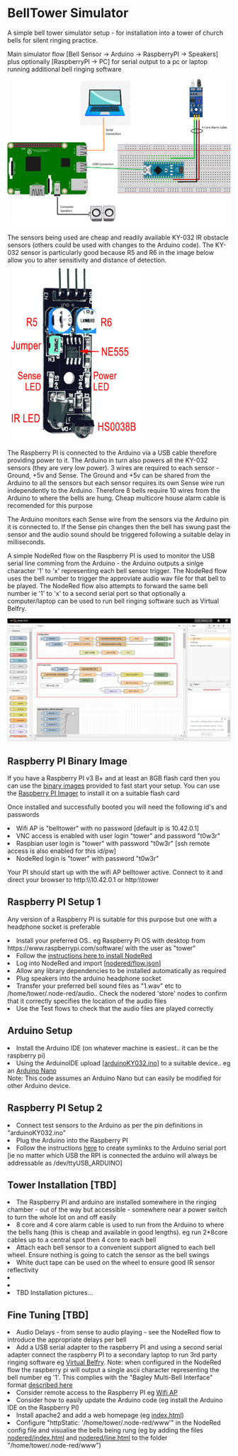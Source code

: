 # BellTower Simulator
A simple bell tower simulator setup - for installation into a tower of church bells for silent ringing practice.

Main simulator flow  [Bell Sensor -> Arduino -> RaspberryPI -> Speakers]
<br>
plus optionally [RaspberryPI -> PC] for serial output to a pc or laptop running additional bell ringing software

<img src="system.png"  alt="system overview">

The sensors being used are cheap and readily available KY-032 IR obstacle sensors (others could be used with changes to the Arduino code).  The KY-032 sensor is particularly good because R5 and R6 in the image below allow you to alter sensitivity and distance of detection.<br>
<img src="KY-032.png"  alt="KY-032" width="300" height="400">

The Raspberry PI is connected to the Arduino via a USB cable therefore providing power to it.  The Arduino in turn also powers all the KY-032 sensors (they are very low power).  3 wires are required to each sensor - Ground, +5v and Sense.  The Ground and +5v can be shared from the Arduino to all the sensors but each sensor requires its own Sense wire run independently to the Arduino.  Therefore 8 bells require 10 wires from the Arduino to where the bells are hung.  Cheap multicore house alarm cable is recomended for this purpose

The Arduino monitors each Sense wire from the sensors via the Arduino pin it is connected to.  If the Sense pin changes then the bell has swung past the sensor and the audio sound should be triggered following a suitable delay in milliseconds.  

A simple NodeRed flow on the Raspberry PI is used to monitor the USB serial line comming from the Arduino - the Arduino outputs a sinlge character '1' to 'x' representing each bell sensor trigger.  The NodeRed flow uses the bell number to trigger the approviate audio wav file for that bell to be played.  The NodeRed flow also attempts to forward the same bell number ie '1' to 'x' to a second serial port so that optionally a computer/laptop can be used to run bell ringing software such as Virtual Belfry.

<img src="nodered/noderedflow.png" alt="nodered overview">

<h2>Raspberry PI Binary Image</h1>
<p>If you have a Raspberry PI v3 B+ and at least an 8GB flash card then you can use the <a href="rpi3b">binary images</a> provided to fast start your setup.  You can use the <a href="https://www.raspberrypi.com/software/">Raspberry PI Imager</a> to install it on a suitable flash card
<p>Once installed and successfully booted you will need the following id's and passwords
<list>
<li>Wifi AP is "belltower" with no password [default ip is 10.42.0.1]
<li>VNC access is enabled with user login "tower" and password "t0w3r"
<li>Raspbian user login is "tower" with password "t0w3r" [ssh remote access is also enabled for this id/pw]
<li>NodeRed login is "tower" with password "t0w3r"
</list>
<p>Your PI should start up with the wifi AP belltower active. Connect to it and direct your browser to http:\\10.42.0.1 or http:\\tower

<h2>Raspberry PI Setup 1</h2>
<p>Any version of a Raspberry PI is suitable for this purpose but one with a headphone socket is preferable
<list>
  <li>Install your preferred OS.. eg Raspberry Pi OS with desktop from https://www.raspberrypi.com/software/ with the user as "tower"
  <li>Follow the <a href="https://nodered.org/docs/getting-started/raspberrypi">instructions here to install NodeRed</a>
  <li>Log into NodeRed and import [<a href="nodered/flow.json">nodered/flow.json</a>]
  <li>Allow any library dependencies to be installed automatically as required
  <li>Plug speakers into the arduino headphone socket
  <li>Transfer your preferred bell sound files as "1.wav" etc to  /home/tower/.node-red/audio.. Check the nodered 'store' nodes to confirm that it correctly specifies the location of the audio files 
  <li>Use the Test flows to check that the audio files are played correctly
</list>

<h2>Arduino Setup</h2>
<list>
  <li>Install the Arduino IDE (on whatever machine is easiest.. it can be the raspberry pi)
  <li>Using the ArduinoIDE upload [<a href="arduinoKY032.ino">arduinoKY032.ino</a>] to a suitable device.. eg an <a href="https://www.teachmemicro.com/wp-content/uploads/2019/06/Arduino-Nano-pinout.jpg">Arduino Nano</a><br>
</list>
Note: This code assumes an Arduino Nano but can easily be modified for other Arduino device.

<h2>Raspberry PI Setup 2</h2>
<list>
  <li>Connect test sensors to the Arduino as per the pin definitions in "arduinoKY032.ino"
  <li>Plug the Arduino into the Raspberry PI
  <li>Follow the instructions <a href="https://www.freva.com/assign-fixed-usb-port-names-to-your-raspberry-pi/">here</a> to create symlinks to the Arduino serial port [ie no matter which USB the RPI is connected the arduino will always be addressable as /dev/ttyUSB_ARDUINO]
</list>

<h2>Tower Installation [TBD]</h2>
<list>
  <li>The Raspberry PI and arduino are installed somewhere in the ringing chamber - out of the way but accessible - somewhere near a power switch to turn the whole lot on and off easily
  <li>8 core and 4 core alarm cable is used to run from the Arduino to where the bells hang (this is cheap and available in good lengths).  eg run 2*8core cables up to a central spot then 4 core to each bell
  <li>Attach each bell sensor to a convenient support aligned to each bell wheel. Ensure nothing is going to catch the sensor as the bell swings
  <li>White duct tape can be used on the wheel to ensure good IR sensor reflectivity
  <li>
  <li>
  <li>TBD Installation pictures...
</list>

<h2>Fine Tuning [TBD]</h2>
<list>
  <li>Audio Delays - from sense to audio playing - see the NodeRed flow to introduce the appropriate delays per bell
  <li>Add a USB serial adapter to the raspberry PI and using a second serial adapter connect the raspberry PI to a secondary laptop to run 3rd party ringing software eg <a href="https://www.belfryware.com/">Virtual Belfry</a>.  Note: when configured in the NodeRed flow the raspberry pi will output a single ascii character representing the bell number eg '1'.  This complies with the "Bagley Multi-Bell Interface" format <a href="https://www.abelsim.co.uk/doc/mbiconn.htm">described here</a>
  <li>Consider remote access to the Raspberry PI eg <a href="https://www.tomshardware.com/how-to/raspberry-pi-access-point">Wifi AP</a>
  <li>Consider how to easily update the Arduino code (eg install the Arduino IDE on the Raspberry PI)
  <li>Install apache2 and add a web homepage (eg <a href="index.html">index.html</a>)
  <li>Configure "httpStatic: '/home/tower/.node-red/www'" in the NodeRed config file and visualise the bells being rung (eg by adding the files <a href="nodered/index.html">nodered/index.html</a> and <a href="nodered/line.html">nodered/line.html</a> to the folder "/home/tower/.node-red/www")
</list>
